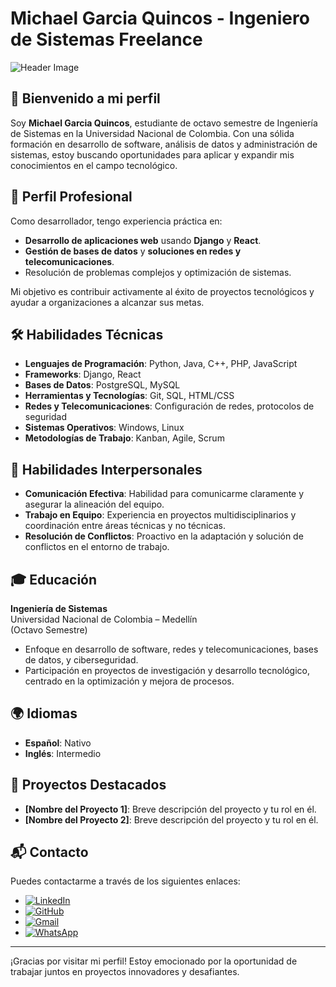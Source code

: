 # Michael Garcia Quincos - Ingeniero de Sistemas Freelance

![Header Image](https://your-image-url.com/header-image.png) <!-- Opcional: Imagen de cabecera para un toque profesional -->

## 👋 Bienvenido a mi perfil

Soy **Michael Garcia Quincos**, estudiante de octavo semestre de Ingeniería de Sistemas en la Universidad Nacional de Colombia. Con una sólida formación en desarrollo de software, análisis de datos y administración de sistemas, estoy buscando oportunidades para aplicar y expandir mis conocimientos en el campo tecnológico.

## 💼 Perfil Profesional
Como desarrollador, tengo experiencia práctica en:
- **Desarrollo de aplicaciones web** usando **Django** y **React**.
- **Gestión de bases de datos** y **soluciones en redes y telecomunicaciones**.
- Resolución de problemas complejos y optimización de sistemas.

Mi objetivo es contribuir activamente al éxito de proyectos tecnológicos y ayudar a organizaciones a alcanzar sus metas.

## 🛠 Habilidades Técnicas
- **Lenguajes de Programación**: Python, Java, C++, PHP, JavaScript
- **Frameworks**: Django, React
- **Bases de Datos**: PostgreSQL, MySQL
- **Herramientas y Tecnologías**: Git, SQL, HTML/CSS
- **Redes y Telecomunicaciones**: Configuración de redes, protocolos de seguridad
- **Sistemas Operativos**: Windows, Linux
- **Metodologías de Trabajo**: Kanban, Agile, Scrum

## 🧩 Habilidades Interpersonales
- **Comunicación Efectiva**: Habilidad para comunicarme claramente y asegurar la alineación del equipo.
- **Trabajo en Equipo**: Experiencia en proyectos multidisciplinarios y coordinación entre áreas técnicas y no técnicas.
- **Resolución de Conflictos**: Proactivo en la adaptación y solución de conflictos en el entorno de trabajo.

## 🎓 Educación
**Ingeniería de Sistemas**  
Universidad Nacional de Colombia – Medellín  
(Octavo Semestre)  
- Enfoque en desarrollo de software, redes y telecomunicaciones, bases de datos, y ciberseguridad.
- Participación en proyectos de investigación y desarrollo tecnológico, centrado en la optimización y mejora de procesos.

## 🌍 Idiomas
- **Español**: Nativo
- **Inglés**: Intermedio

## 🚀 Proyectos Destacados
- **[Nombre del Proyecto 1]**: Breve descripción del proyecto y tu rol en él.
- **[Nombre del Proyecto 2]**: Breve descripción del proyecto y tu rol en él.

## 📬 Contacto
Puedes contactarme a través de los siguientes enlaces:

- [![LinkedIn](https://upload.wikimedia.org/wikipedia/commons/thumb/c/ca/LinkedIn_logo_initials.png/100px-LinkedIn_logo_initials.png)](https://www.linkedin.com/in/michael-garcia-quincos-579355324)
- [![GitHub](https://upload.wikimedia.org/wikipedia/commons/thumb/9/91/Octicons-mark-github.svg/100px-Octicons-mark-github.svg.png)](https://github.com/mgarciaqu)
- [![Gmail](https://upload.wikimedia.org/wikipedia/commons/thumb/7/7e/Gmail_icon_%282020%29.svg/100px-Gmail_icon_%282020%29.svg.png)](mailto:maicolgarciaquincos@gmail.com)
- [![WhatsApp](https://upload.wikimedia.org/wikipedia/commons/thumb/6/6b/WhatsApp.svg/100px-WhatsApp.svg.png)](https://wa.me/+573204504857)

---

¡Gracias por visitar mi perfil! Estoy emocionado por la oportunidad de trabajar juntos en proyectos innovadores y desafiantes.
